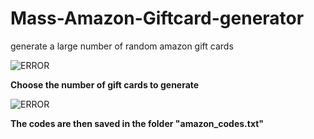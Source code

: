 # Mass-Amazon-Giftcard-generator
generate a large number of random amazon gift cards 

![ERROR](https://i.imgur.com/dabjvF9.png)


**Choose the number of gift cards to generate**


![ERROR](https://i.imgur.com/nfAjHTq.png)


**The codes are then saved in the folder "amazon_codes.txt"**
